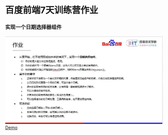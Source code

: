 # 百度前端7天训练营作业
### 实现一个日期选择器组件
![Image of requirement](/requirement.jpg)
[Demo](https://kwokonwoo.github.io/date-picker/)
